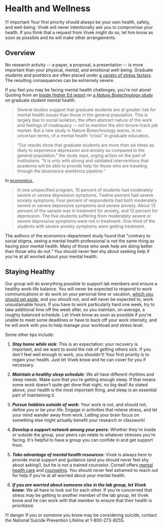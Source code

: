 # Health and Wellness

!!! important
    Your first priority should always be your own health, safety, and well-being. Vivek will never intentionally ask you to compromise your health. If you think that a request from Vivek might do so, let him know as soon as possible and he will make other arrangements.

## Overview

No research activity -- a paper, a proposal, a presentation -- is more important than your physical, mental, and emotional well-being. Graduate students and postdocs are often placed under [a variety of stress factors](https://www.theatlantic.com/education/archive/2018/11/anxiety-depression-mental-health-graduate-school/576769/). The resulting consequences can be extremely severe.

If you feel you may be facing mental health challenges, you're not alone! Quoting from an [Inside Higher Ed report](https://www.insidehighered.com/news/2018/03/06/new-study-says-graduate-students-mental-health-crisis) on [a *Nature Biotechnology* study](https://www.nature.com/nbt/research) on graduate student mental health:

> Several studies suggest that graduate students are at greater risk for mental health issues than those in the general population. This is largely due to social isolation, the often abstract nature of the work and feelings of inadequacy -- not to mention the slim tenure-track job market. But a new study in Nature Biotechnology warns, in no uncertain terms, of a mental health “crisis” in graduate education.

> “Our results show that graduate students are more than six times as likely to experience depression and anxiety as compared to the general population,” the study says, urging action on the part of institutions. “It is only with strong and validated interventions that academia will be able to provide help for those who are traveling through the bioscience workforce pipeline.”

In [economics](https://scholar.harvard.edu/bolotnyy/publications/graduate-student-mental-health-lessons-american-economics-departments),

> In one unspecified program, 10 percent of students had moderately severe or severe depression symptoms. Twelve percent had severe anxiety symptoms. Four percent of respondents had both moderately severe or severe depressive symptoms and severe anxiety. About 13 percent of the sample was in treatment for anxiety, and 13 percent for depression. The five students suffering from moderately severe or severe depressive symptoms were not in treatment. One-third of the students with severe anxiety symptoms were getting treatment.

The authors of the economics-department study found that "contrary to social stigma, seeing a mental health professional is not the same thing as having poor mental health. Many of those who seek help are doing better than those who do not.” You should never feel shy about seeking help if you're at all worried about your mental health.  

## Staying Healthy

Our group will do everything possible to support lab members and ensure a healthy work-life balance. You will never be expected to respond to work communications or do work on your personal time or vacation, [which you should set aside](policies/timeoff/), and you should not, and will never be expected to, work unsustainable hours. If you have to work particularly hard one week, try to take additional time off the week after, so you maintain, on average, a roughly balanced schedule. Let Vivek know as soon as possible if you're unable to meet some deadlines or have to back off your work intensity, and he will work with you to help manage your workload and stress level.

Some other tips include:

1. ***Stay home while sick***: This is an expectation: your recovery is important, and we want to avoid the risk of getting others sick. If you don't feel well enough to work, you shouldn't! Your first priority is to regain your health. Just let Vivek know and he can cover for you if necessary.

2. ***Maintain a healthy sleep schedule***: We all have different rhythms and sleep needs. Make sure that you're getting enough sleep. If that means some work doesn't quite get done that night, no big deal! As stated above, your health is the most important thing, and sleep is an essential part of maintaining it.

3. ***Pursue hobbies outside of work***: Your work is not, and should not, define you or be your life. Engage in activities that relieve stress, and let your mind wander away from work. Letting your brain focus on something else might actually benefit your research or classwork!

4. ***Develop a support network among your peers***: Whether they're inside or outside the group, your peers can relate to whatever stresses you're facing. It's helpful to have a group you can confide in and get support from.

5. ***Take advantage of mental health resources***: Vivek is always here to provide moral support and guidance (and you should never feel shy about asking!), but he is not a trained counselor. Cornell offers [mental health care](https://health.cornell.edu/services/mental-health-care) and [counseling](https://health.cornell.edu/services/mental-health-care/resources-students). You should never feel ashamed to reach out for help if you're at all worried about your mental health.

6. ***If you are worried about someone else in the lab group, let Vivek know***: We all have to look out for each other. If you're concerned that stress may be getting to another member of the lab group, let Vivek know and he can work with that member to ensure that their health is prioritized.

!!! danger
    If you or someone you know may be considering suicide, contact the National Suicide Prevention Lifeline at 1-800-273-8255.
